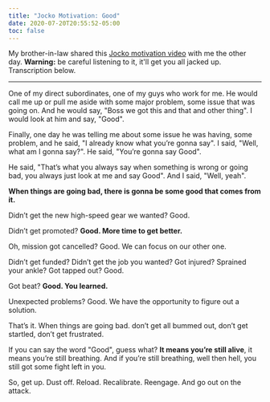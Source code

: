 ```yaml
---
title: "Jocko Motivation: Good"
date: 2020-07-20T20:55:52-05:00
toc: false
---
```


My brother-in-law shared this [Jocko motivation video](https://youtu.be/IdTMDpizis8) with me the other day. **Warning:** be careful listening to it, it'll get you all jacked up. Transcription below.

---

One of my direct subordinates, one of my guys who work for me. He would call me up or pull me aside with some major problem, some issue that was going on. And he would say, "Boss we got this and that and other thing". I would look at him and say, "Good".

Finally, one day he was telling me about some issue he was having, some problem, and he said, "I already know what you’re gonna say". I said, "Well, what am I gonna say?". He said, "You’re gonna say Good".

He said, "That’s what you always say when something is wrong or going bad, you always just look at me and say Good". And I said, "Well, yeah".

**When things are going bad, there is gonna be some good that comes from it.**

Didn’t get the new high-speed gear we wanted? Good.

Didn’t get promoted? **Good. More time to get better.**

Oh, mission got cancelled? Good. We can focus on our other one.

Didn’t get funded? Didn’t get the job you wanted? Got injured? Sprained your ankle? Got tapped out? Good.

Got beat? **Good. You learned.**

Unexpected problems? Good. We have the opportunity to figure out a solution.

That’s it. When things are going bad. don’t get all bummed out, don’t get startled, don’t get frustrated.

If you can say the word "Good", guess what? **It means you’re still alive**, it means you’re still breathing. And if you’re still breathing, well then hell, you still got some fight left in you.

So, get up. Dust off. Reload. Recalibrate. Reengage. And go out on the attack.
